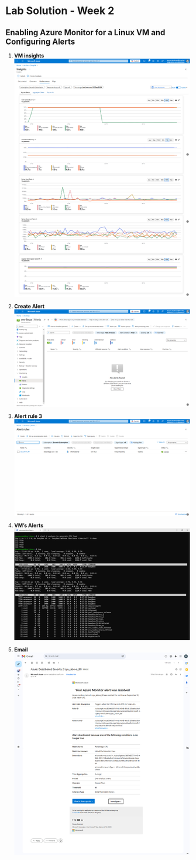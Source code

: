 # Lab Solution - Week 2

##  Enabling Azure Monitor for a Linux VM and Configuring Alerts

1. **VM insights**  
![1](./1.jpg)

2. **Create Alert**  
![2](./2.png)

3. **Alert rule 3**  
![3](./3.png)

4. **VM’s Alerts**  
![4](./4.png)

5. **Email**  
![5](./5.jpg)

